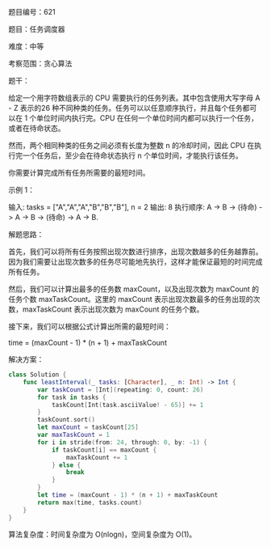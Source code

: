 题目编号：621

题目：任务调度器

难度：中等

考察范围：贪心算法

题干：

给定一个用字符数组表示的 CPU 需要执行的任务列表。其中包含使用大写字母 A - Z 表示的26 种不同种类的任务。任务可以以任意顺序执行，并且每个任务都可以在 1 个单位时间内执行完。CPU 在任何一个单位时间内都可以执行一个任务，或者在待命状态。

然而，两个相同种类的任务之间必须有长度为整数 n 的冷却时间，因此 CPU 在执行完一个任务后，至少会在待命状态执行 n 个单位时间，才能执行该任务。

你需要计算完成所有任务所需要的最短时间。

示例 1：

输入: tasks = ["A","A","A","B","B","B"], n = 2
输出: 8
执行顺序: A -> B -> (待命) -> A -> B -> (待命) -> A -> B.

解题思路：

首先，我们可以将所有任务按照出现次数进行排序，出现次数越多的任务越靠前。因为我们需要让出现次数多的任务尽可能地先执行，这样才能保证最短的时间完成所有任务。

然后，我们可以计算出最多的任务数 maxCount，以及出现次数为 maxCount 的任务个数 maxTaskCount。这里的 maxCount 表示出现次数最多的任务出现的次数，maxTaskCount 表示出现次数为 maxCount 的任务个数。

接下来，我们可以根据公式计算出所需的最短时间：

time = (maxCount - 1) * (n + 1) + maxTaskCount

解决方案：

```swift
class Solution {
    func leastInterval(_ tasks: [Character], _ n: Int) -> Int {
        var taskCount = [Int](repeating: 0, count: 26)
        for task in tasks {
            taskCount[Int(task.asciiValue! - 65)] += 1
        }
        taskCount.sort()
        let maxCount = taskCount[25]
        var maxTaskCount = 1
        for i in stride(from: 24, through: 0, by: -1) {
            if taskCount[i] == maxCount {
                maxTaskCount += 1
            } else {
                break
            }
        }
        let time = (maxCount - 1) * (n + 1) + maxTaskCount
        return max(time, tasks.count)
    }
}
```

算法复杂度：时间复杂度为 O(nlogn)，空间复杂度为 O(1)。
